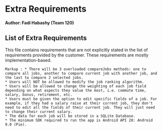 # Extra Requirements

#### Author: Fadi Habashy (Team 120)

## List of Extra Requirements
This file contains requirements that are not explicitly stated in the list of requirements provided by the customer. These requirements are mostly implementation-based.

	Markup : * There will be 3 overloaded compareJobs methods: one to compare all jobs, another to compare current job with another job, and the last to compare 2 selected jobs.
	* Users will NOT be allowed to modify the job ranking algorithm.
	* Users will be allowed to change the weighting of each job field depending on what aspects they value the most, i.e. commute time, salary, bonus, retirement, etc.
	* Users must be given the option to edit specific fields of a job. For example, if they had a salary raise at their current job, they don't need to edit all the fields of their current job. They will just need to change their current salary. 
	* The data for each job will be stored in a SQLite Database.
	* The minimum SDK required to run the app is Android API 28: Android 9.0 (Pie). 
